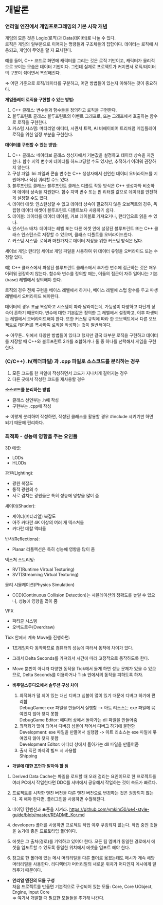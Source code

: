 # 개발론

### **언리얼 엔진에서** **게임프로그래밍의 기본 시작 개념**

게임의 모든 것은 Logic(로직)과 Data(데이터)로 나눌 수 있다.  
로직은 게임의 일부분으로 이어지는 명령들과 구조체들의 집합이다. 
데이터는 로직에 사용되고, 게임이 무엇을 할 지 묘사한다.

예를 들어, C++ 코드로 화면에 캐릭터를 그리는 것은 로직 기반이고, 캐릭터가 물리적으로 보이는 모습은 데이터 기반이다. 그런데 실제로 프로젝트가 커지면서 로직/데이터의 구분이 섞이면서 복잡해진다.

⇒ 어떤 기준으로 로직/데이터를 구분하고, 어떤 방법들이 있는지 이해하는 것이 중요하다.

**게임플레이 로직을 구현할 수 있는 방법:**

1. C++ 클래스:
변수들과 함수들을 정의하고 로직을 구현한다.
2. 블루프린트 클래스:
블루프린트의 이벤트 그래프로, 또는 그래프에서 호출하는 함수로 로직을 구현한다.
3. 커스텀 시스템:
머티리얼 에디터, 시퀀서 트랙, AI 비헤이비어 트리처럼 게임플레이 로직을 위한 일정 부분을 구현한다.

**데이터를 구현할 수 있는 방법:**

1. C++ 클래스:
네이티브 클래스 생성자에서 기본값을 설정하고 데이터 상속을 지원한다. 함수 지역 변수에 데이터를 하드코딩할 수도 있지만, 추적하기 어려워 권장하지 않는다.  
2. 구성 파일:
Ini 파일과 콘솔 변수는 C++ 생성자에서 선언한 데이터 오버라이드를 지원하거나 직접 쿼리할 수도 있다.  
3. 블루프린트 클래스:
블루프린트 클래스 디폴트 작동 방식은 C++ 생성자와 비슷하며 데이터 상속을 지원한다. 함수 지역 변수 또는 핀 리터럴 값으로 데이터를 안전하게 설정할 수도 있다.  
4. 데이터 에셋:
인스턴싱할 수 없고 데이터 상속이 필요하지 않은 오브젝트의 경우, 독립형 데이터 에셋이 블루프린트 디폴트보다 사용하기 쉽다.  
5. 테이블:
데이터를 데이터 테이블, 커브 테이블로 가져오거나, 런타임으로 읽을 수 있다.  
6. 인스턴스 배치:
데이터는 레벨 또는 다른 에셋 안에 설정된 블루프린트 또는 C++ 클래스 인스턴스로 저장할 수 있으며, 클래스 디폴트를 오버라이드한다.  
7. 커스텀 시스템: 로직과 마찬가지로 데이터 저장을 위한 커스텀 방식은 많다.  

세이브 게임: 런타임 세이브 게임 파일을 사용하여 위 데이터 유형을 오버라이드 또는 수정할 있다.

예) C++ 클래스에서 파생된 블루프린트 클래스에서 추가한 변수에 접근하는 것은 매우 어려워 권장하지 않는다.
함수와 변수를 정의할 때는, 이들의 접근이 자주 일어나는 기본(base) 레벨에서 정의해야 한다.

로직의 경우 전체 구현을 베이스 레벨에서 하거나, 베이스 레벨에 스텁 함수를 두고 파생 레벨에서 오버라이드 해야한다.

데이터의 경우 조금 복잡하고 시스템이 따라 달라지는데, 가능성이 다양하고 다단계 상속이 흔하기 때문이다. 변수에 대한 기본값은 정의한 그 레벨에서 설정하고, 이후 파생되는 레벨에서 오버라이드해야 한다. 또한 커스텀 규칙에 따라 한 오브젝트에서 다른 오브젝트로 데이터를 복사하여 로직을 작성하는 것이 일반적이다.

⇒ 아무튼.. 위에서 다양한 방법들이 있다고 했지만 결국 대부분 로직을 구현하고 데이터를 저장할 때 C++와 블루프린트 2개를 조합하거나 둘 중 하나를 선택해서 게임을 구현한다.


### (C/C++) .h(헤더파일) 과 .cpp 파일로 소스코드를 분리하는 경우

1. 모든 코드를 한 파일에 작성하면서 코드가 지나치게 길어지는 경우
2. 다른 곳에서 작성한 코드를 재사용할 경우

**소스코드를 분리하는 방법**
- 클래스 선언부는 .h에 작성
- 구현부는 .cpp에 작성  

⇒ 이렇게 분리하여 작성하면, 작성된 클래스를 활용할 경우 #include 시키기만 하면 되기 때문에 편리하다.

### 최적화 - 성능에 영향을 주는 요인들

3D 에셋: 
- LODs
- HLODs

광원(Lighting): 
- 광원 복잡도
- 동적 광원의 수
- 서로 겹치는 광원들은 특히 성능에 영향을 많이 줌

셰이더(Shader): 
- 셰이더(머터리얼) 복잡도
- 아주 커다란 4K 이상의 여러 개 텍스쳐들
- 커다란 데칼 액터들

반사(Reflections): 
- Planar 리플렉션은 특히 성능에 영향을 많이 줌

텍스쳐 스트리밍:
- RVT(Runtime Virtual Texturing)
- SVT(Streaming Virtual Texturing)

물리 시뮬레이션(Physics Simulation)
- CCD(Continuous Collision Detection)는 시뮬레이션의 정확도를 높일 수 있으나, 성능에 영향을 많이 줌

VFX
- 파티클 시스템
- 오버드로우(Overdraw)

Tick 안에서 계속 Move를 진행하면:  
- 1프레임마다 동작하므로 컴퓨터의 성능에 따라서 동작에 차이가 있다.
- 그래서 Delta Seconds를 가져와서 시간에 따라 고정적으로 동작하도록 한다.
- Move 뿐만이 아니라 다양한 동작을 Tick에서 돌게 하면 성능 문제가 있을 수 있으므로, Delta Seconds를 이용하거나 Tick 안에서의 동작을 피하도록 하자.

- **비주얼스튜디오에서 솔루션 구성 차이**
    1. 최적화가 덜 되어 있는 대신 디버그 심볼이 많이 있기 때문에 디버그 하기에 편리함  
    DebugGame: exe 파일을 만들어서 실행함 -> 아트 리소스는 exe 파일에 묶여있지 않아 찾지 못함  
    DebugGame Editor: 에디터 상에서 돌아가는 dll 파일을 만들어줌  
    2. 최적화가 많이 되어서 디버깅 심볼이 적어서 디버그 하기에 불편함  
    Development: exe 파일을 만들어서 실행함 -> 아트 리소스는 exe 파일에 묶여있지 않아 찾지 못함  
    Development Editor: 에디터 상에서 돌아가는 dll 파일을 만들어줌  
    3. 출시 직전 마지막 빌드 시 사용함  
    Shipping  
    
- **개발에 대한 조언과 알아야 할 점**
1. Derived Data Cache는 파일을 로드할 때 오래 걸리는 요인이므로 한 프로젝트를 여러 PC에서 작업한다면 DDC를 서버에서 공유해서 작업하는 것이 속도가 빠르다.  

2. 프로젝트를 시작한 엔진 버전을 다른 엔진 버전으로 변경하는 것은 권장되지 않는다. 꼭 해야 한다면, 플러그인을 사용하면 수월해진다.

3. 네이밍 컨벤션과 표준을 지켜라. https://github.com/ymkim50/ue4-style-guide/blob/master/README_Kor.md

4. developers 폴더를 사용하면 프로젝트 작업 이후 쿠킹되지 않는다. 작업 중인 것들을 놓기에 좋은 프로토타입 폴더이다.

5. 에셋은 그 출처(경로)를 기억하고 있어야 한다. 모든 팀 멤버가 동일한 경로에서 에셋을 임포트할 수 있도록 동일한 위치에서 에셋을 임포트 해야 한다.

6. 참고로 한 폴더에 있는 메시 머티리얼을 다른 폴더로 옮겼는데도 메시가 계속 해당 머터리얼을 사용한다. 리디렉터가 머터리얼의 새로운 위치가 어디인지 메시에게 알려주기 때문이다.

- **언리얼 엔진의 모듈 구성**  
처음 프로젝트를 만들면 기본적으로 구성되어 있는 모듈: Core, Core UObject, Engine, Input Core  
 => 여기서 개발할 때 필요한 모듈들을 추가해 나간다. 
